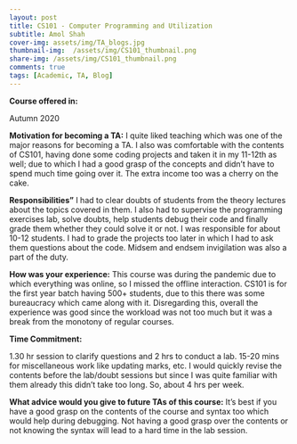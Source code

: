 ```yaml
---
layout: post
title: CS101 - Computer Programming and Utilization
subtitle: Amol Shah
cover-img: assets/img/TA_blogs.jpg
thumbnail-img:  /assets/img/CS101_thumbnail.png
share-img: /assets/img/CS101_thumbnail.png
comments: true
tags: [Academic, TA, Blog]
---
```


**Course offered in:**

Autumn 2020 <br>

**Motivation for becoming a TA:**
I quite liked teaching which was one of the major reasons for becoming a TA. I also was comfortable with the contents of CS101, having done some coding projects and taken it in my 11-12th as well; due to which I had a good grasp of the concepts and didn’t have to spend much time going over it. The extra income too was a cherry on the cake. 
 
**Responsibilities”**
I had to clear doubts of students from the theory lectures about the topics covered in them. I also had to supervise the programming exercises lab, solve doubts, help students debug their code and finally grade them whether they could solve it or not. I was responsible for about 10-12 students. I had to grade the projects too later in which I had to ask them questions about the code. Midsem and endsem invigilation was also a part of the duty. 

**How was your experience:**
This course was during the pandemic due to which everything was online, so I missed the offline interaction. CS101 is for the first year batch having 500+ students, due to this there was some bureaucracy which came along with it.  Disregarding this, overall the experience was good since the workload was not too much but it was a break from the monotony of regular courses. 

**Time Commitment:**

1.30 hr session to clarify questions and 2 hrs to conduct a lab. 15-20 mins for miscellaneous work like updating marks, etc.  I would quickly revise the contents before the lab/doubt sessions but since I was quite familiar with them already this didn’t take too long. So, about 4 hrs per week.

**What advice would you give to future TAs of this course:**
It’s best if you have a good grasp on the contents of the course and syntax too which would help during debugging. Not having a good grasp over the contents or not knowing the syntax will lead to a hard time in the lab session. 
